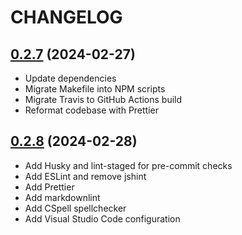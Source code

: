 # CHANGELOG

## [0.2.7](https://github.com/remigius42/algebra.ts/compare/0.2.6...0.2.7) (2024-02-27)

- Update dependencies
- Migrate Makefile into NPM scripts
- Migrate Travis to GitHub Actions build
- Reformat codebase with Prettier

## [0.2.8](https://github.com/remigius42/algebra.ts/compare/0.2.7...0.2.8) (2024-02-28)

- Add Husky and lint-staged for pre-commit checks
- Add ESLint and remove jshint
- Add Prettier
- Add markdownlint
- Add CSpell spellchecker
- Add Visual Studio Code configuration
